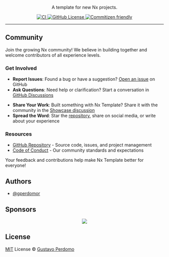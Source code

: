 <p align="center">
  A template for new Nx projects.
</p>

<p align="center">
  <a href="https://github.com/gperdomor/elements/actions/workflows/ci.yml">
    <img alt="CI" src="https://github.com/gperdomor/elements/actions/workflows/ci.yml/badge.svg"/>
  </a>
  <a href="https://github.com/gperdomor/elements/blob/main/LICENSE">
    <img alt="GitHub License" src="https://img.shields.io/github/license/gperdomor/elements"/>
  </a>
  <a href="http://commitizen.github.io/cz-cli/">
    <img alt="Commitizen friendly" src="https://img.shields.io/badge/commitizen-friendly-brightgreen.svg"/>
  </a>
</p>

<hr>

## Community

Join the growing Nx community! We believe in building together and welcome contributors of all experience levels.

### Get Involved

- **Report Issues**: Found a bug or have a suggestion? [Open an issue](https://github.com/gperdomor/elements/issues/new/choose) on GitHub
- **Ask Questions**: Need help or clarification? Start a conversation in [GitHub Discussions](https://github.com/gperdomor/elements/discussions)
<!-- - **Contribute Code**: Pull requests are welcome! Check our [contribution guidelines](https://github.com/gperdomor/elements/blob/main/CONTRIBUTING.md) to get started -->
- **Share Your Work**: Built something with Nx Template? Share it with the community in the [Showcase discussion](https://github.com/gperdomor/elements/discussions/categories/show-and-tell)
- **Spread the Word**: Star the [repository](https://github.com/gperdomor/elements), share on social media, or write about your experience

### Resources

- [GitHub Repository](https://github.com/gperdomor/elements) - Source code, issues, and project management
- [Code of Conduct](https://github.com/gperdomor/elements/blob/main/CODE_OF_CONDUCT.md) - Our community standards and expectations

Your feedback and contributions help make Nx Template better for everyone!

## Authors

- [@gperdomor](https://github.com/gperdomor)

## Sponsors

<p align="center">
  <a href="https://cdn.jsdelivr.net/gh/gperdomor/static/sponsors.svg">
    <img src='https://cdn.jsdelivr.net/gh/gperdomor/static/sponsors.svg'/>
  </a>
</p>

## License

[MIT](https://github.com/gperdomor/elements/blob/main/LICENSE) License © [Gustavo Perdomo](https://github.com/gperdomor)
